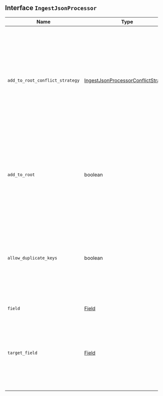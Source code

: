 ## Interface `IngestJsonProcessor`

| Name | Type | Description |
| - | - | - |
| `add_to_root_conflict_strategy` | [IngestJsonProcessorConflictStrategy](./IngestJsonProcessorConflictStrategy.md) | When set to `replace`, root fields that conflict with fields from the parsed JSON will be overridden. When set to `merge`, conflicting fields will be merged. Only applicable `if add_to_root` is set to true. |
| `add_to_root` | boolean | Flag that forces the parsed JSON to be added at the top level of the document. `target_field` must not be set when this option is chosen. |
| `allow_duplicate_keys` | boolean | When set to `true`, the JSON parser will not fail if the JSON contains duplicate keys. Instead, the last encountered value for any duplicate key wins. |
| `field` | [Field](./Field.md) | The field to be parsed. |
| `target_field` | [Field](./Field.md) | The field that the converted structured object will be written into. Any existing content in this field will be overwritten. |
